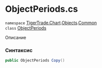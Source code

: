
# ObjectPeriods.cs
`namespace` [TigerTrade.Chart](../../../TigerTrade.Chart.md).[Objects](../../../TigerTrade.Chart/Objects.md).[Common](../../../TigerTrade.Chart/Objects/Common.md)  
    `class` [ObjectPeriods](../../ObjectPeriods.cs.md)

Описание

### Синтаксис
```csharp
public ObjectPeriods Copy()
```


                    
                    